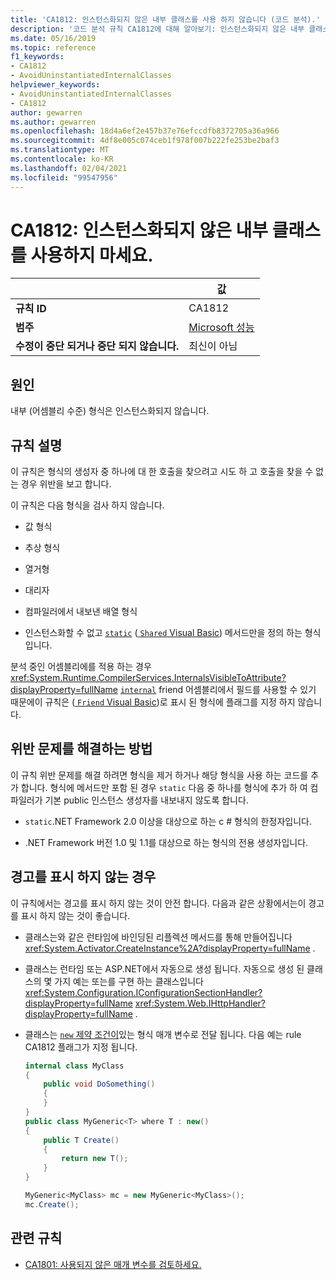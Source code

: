 ```yaml
---
title: 'CA1812: 인스턴스화되지 않은 내부 클래스를 사용 하지 않습니다 (코드 분석).'
description: '코드 분석 규칙 CA1812에 대해 알아보기: 인스턴스화되지 않은 내부 클래스를 사용 하지 않습니다.'
ms.date: 05/16/2019
ms.topic: reference
f1_keywords:
- CA1812
- AvoidUninstantiatedInternalClasses
helpviewer_keywords:
- AvoidUninstantiatedInternalClasses
- CA1812
author: gewarren
ms.author: gewarren
ms.openlocfilehash: 18d4a6ef2e457b37e76efccdfb8372705a36a966
ms.sourcegitcommit: 4df8e005c074ceb1f978f007b222fe253be2baf3
ms.translationtype: MT
ms.contentlocale: ko-KR
ms.lasthandoff: 02/04/2021
ms.locfileid: "99547956"
---
```

# <a name="ca1812-avoid-uninstantiated-internal-classes"></a>CA1812: 인스턴스화되지 않은 내부 클래스를 사용하지 마세요.

| | 값 |
|-|-|
| **규칙 ID** |CA1812|
| **범주** |[Microsoft 성능](performance-warnings.md)|
| **수정이 중단 되거나 중단 되지 않습니다.** |최신이 아님|

## <a name="cause"></a>원인

내부 (어셈블리 수준) 형식은 인스턴스화되지 않습니다.

## <a name="rule-description"></a>규칙 설명

이 규칙은 형식의 생성자 중 하나에 대 한 호출을 찾으려고 시도 하 고 호출을 찾을 수 없는 경우 위반을 보고 합니다.

이 규칙은 다음 형식을 검사 하지 않습니다.

- 값 형식

- 추상 형식

- 열거형

- 대리자

- 컴파일러에서 내보낸 배열 형식

- 인스턴스화할 수 없고 [`static`](../../../csharp/language-reference/keywords/static.md) ([ `Shared` Visual Basic](../../../visual-basic/language-reference/modifiers/shared.md)) 메서드만을 정의 하는 형식입니다.

분석 중인 어셈블리에를 적용 하는 경우 <xref:System.Runtime.CompilerServices.InternalsVisibleToAttribute?displayProperty=fullName> [`internal`](../../../csharp/language-reference/keywords/internal.md) friend 어셈블리에서 필드를 사용할 수 있기 때문에이 규칙은 ([ `Friend` Visual Basic](../../../visual-basic/language-reference/modifiers/friend.md))로 표시 된 형식에 플래그를 지정 하지 않습니다.

## <a name="how-to-fix-violations"></a>위반 문제를 해결하는 방법

이 규칙 위반 문제를 해결 하려면 형식을 제거 하거나 해당 형식을 사용 하는 코드를 추가 합니다. 형식에 메서드만 포함 된 경우 `static` 다음 중 하나를 형식에 추가 하 여 컴파일러가 기본 public 인스턴스 생성자를 내보내지 않도록 합니다.

- `static`.NET Framework 2.0 이상을 대상으로 하는 c # 형식의 한정자입니다.

- .NET Framework 버전 1.0 및 1.1를 대상으로 하는 형식의 전용 생성자입니다.

## <a name="when-to-suppress-warnings"></a>경고를 표시 하지 않는 경우

이 규칙에서는 경고를 표시 하지 않는 것이 안전 합니다. 다음과 같은 상황에서는이 경고를 표시 하지 않는 것이 좋습니다.

- 클래스는와 같은 런타임에 바인딩된 리플렉션 메서드를 통해 만들어집니다 <xref:System.Activator.CreateInstance%2A?displayProperty=fullName> .

- 클래스는 런타임 또는 ASP.NET에서 자동으로 생성 됩니다. 자동으로 생성 된 클래스의 몇 가지 예는 또는를 구현 하는 클래스입니다 <xref:System.Configuration.IConfigurationSectionHandler?displayProperty=fullName> <xref:System.Web.IHttpHandler?displayProperty=fullName> .

- 클래스는 [ `new` 제약 조건이](../../../csharp/language-reference/keywords/new-constraint.md)있는 형식 매개 변수로 전달 됩니다. 다음 예는 rule CA1812 플래그가 지정 됩니다.

    ```csharp
    internal class MyClass
    {
        public void DoSomething()
        {
        }
    }
    public class MyGeneric<T> where T : new()
    {
        public T Create()
        {
            return new T();
        }
    }

    MyGeneric<MyClass> mc = new MyGeneric<MyClass>();
    mc.Create();
    ```

## <a name="related-rules"></a>관련 규칙

- [CA1801: 사용되지 않은 매개 변수를 검토하세요.](ca1801.md)
